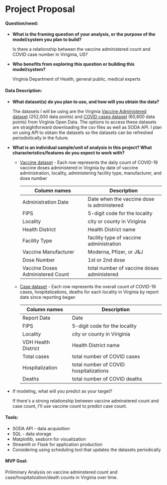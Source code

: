 # Project Proposal

#### Question/need:

- **What is the framing question of your analysis, or the purpose of the model/system you plan to build?**

  Is there a relationship between the vaccine administered count and COVID case number in Viriginia, US?

- **Who benefits from exploring this question or building this model/system?**

  Virginia Department of Health, general public, medical experts

#### Data Description:

- **What dataset(s) do you plan to use, and how will you obtain the data?**

  The datasets I will be using are the Virginia [Vaccine Administered dataset](https://data.virginia.gov/dataset/VDH-COVID-19-PublicUseDataset-Vaccines-DosesAdmini/28k2-x2rj) (252,000 data points) and [COVID cases dataset](https://data.virginia.gov/Government/VDH-COVID-19-PublicUseDataset-Cases/bre9-aqqr) (60,600 data points) from Virginia Open Data. The options to access these datasets are straightforward downloading the csv files as well as SODA API. I plan on using API to obtain the datasets so the datasets can be refreshed periodiotically in the future.

- **What is an individual sample/unit of analysis in this project? What characteristics/features do you expect to work with?**

  - <u>Vaccine dataset</u> - Each row represents the daily count of COVID-19 vaccine doses administered in Virginia by date of vaccine administration, locality, administering facility type, manufacturer, and dose number

    | Column names                     | Description                                |
    | -------------------------------- | ------------------------------------------ |
    | Administration Date              | Date when the vaccine dose is administered |
    | FIPS                             | 5-digit code for the locality              |
    | Locality                         | city or county in Viriginia                |
    | Health District                  | Health District name                       |
    | Facility Type                    | facility type of vaccine administration    |
    | Vaccine Manufacturer             | Moderna, Pfizer, or J&J                    |
    | Dose Number                      | 1st or 2nd dose                            |
    | Vaccine Doses Administered Count | total number of vaccine doses administered |

  - <u>Case dataset</u> - Each row represents the overall count of COVID-19 cases, hospitalizations, deaths for each locality in Virginia by report date since reporting began

    | Column names        | Description                            |
    | ------------------- | -------------------------------------- |
    | Report Date         | Date                                   |
    | FIPS                | 5-digit code for the locality          |
    | Locality            | city or county in Viriginia            |
    | VDH Health District | Health District name                   |
    | Total cases         | total number of COVID cases            |
    | Hospitalization     | total number of COVID hospitalizations |
    | Deaths              | total number of COVID deaths           |

- If modeling, what will you predict as your target?

  If there's a strong relationship between vaccine adminstered count and case count, I'll use vaccine count to predict case count.

#### Tools:

- SODA API - data acquisition
- SQL - data storage
- Matplotlib, seaborn for visualization
- Streamlit or Flask for application production
- Considering using scheduling tool that updates the datasets periodically

#### MVP Goal:

Priliminary Analysis on vaccine adminstered count and case/hospitalization/death counts in Virginia over time. 